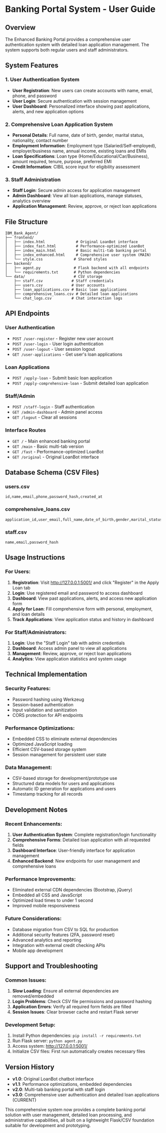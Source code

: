# Banking Portal System - User Guide

## Overview
The Enhanced Banking Portal provides a comprehensive user authentication system with detailed loan application management. The system supports both regular users and staff administrators.

## System Features

### 1. User Authentication System
- **User Registration**: New users can create accounts with name, email, phone, and password
- **User Login**: Secure authentication with session management
- **User Dashboard**: Personalized interface showing past applications, alerts, and new application options

### 2. Comprehensive Loan Application System
- **Personal Details**: Full name, date of birth, gender, marital status, nationality, contact number
- **Employment Information**: Employment type (Salaried/Self-employed), employer/business name, annual income, existing loans and EMIs
- **Loan Specifications**: Loan type (Home/Educational/Car/Business), amount required, tenure, purpose, preferred EMI
- **Credit Information**: CIBIL score input for eligibility assessment

### 3. Staff Administration
- **Staff Login**: Secure admin access for application management
- **Admin Dashboard**: View all loan applications, manage statuses, analytics overview
- **Application Management**: Review, approve, or reject loan applications

## File Structure

```
IBM_Bank_Agent/
├── frontend/
│   ├── index.html              # Original LoanBot interface
│   ├── index_fast.html         # Performance-optimized LoanBot
│   ├── index_main.html         # Basic multi-tab banking portal
│   ├── index_enhanced.html     # Comprehensive user system (MAIN)
│   └── style.css              # Shared styles
├── backend/
│   ├── agent.py               # Flask backend with all endpoints
│   └── requirements.txt       # Python dependencies
└── data/                      # CSV storage
    ├── staff.csv             # Staff credentials
    ├── users.csv             # User accounts
    ├── loan_applications.csv # Basic loan applications
    ├── comprehensive_loans.csv # Detailed loan applications
    └── chat_logs.csv         # Chat interaction logs
```

## API Endpoints

### User Authentication
- `POST /user-register` - Register new user account
- `POST /user-login` - User login authentication
- `POST /user-logout` - User session logout
- `GET /user-applications` - Get user's loan applications

### Loan Applications
- `POST /apply-loan` - Submit basic loan application
- `POST /apply-comprehensive-loan` - Submit detailed loan application

### Staff/Admin
- `POST /staff-login` - Staff authentication
- `GET /admin-dashboard` - Admin panel access
- `GET /logout` - Clear all sessions

### Interface Routes
- `GET /` - Main enhanced banking portal
- `GET /main` - Basic multi-tab version
- `GET /fast` - Performance-optimized LoanBot
- `GET /original` - Original LoanBot interface

## Database Schema (CSV Files)

### users.csv
```
id,name,email,phone,password_hash,created_at
```

### comprehensive_loans.csv
```
application_id,user_email,full_name,date_of_birth,gender,marital_status,nationality,contact_number,employment_type,employer_name,annual_income,existing_loans,loan_type,loan_amount,loan_tenure,loan_purpose,preferred_emi,cibil_score,status,created_at
```

### staff.csv
```
name,email,password_hash
```

## Usage Instructions

### For Users:
1. **Registration**: Visit http://127.0.0.1:5001/ and click "Register" in the Apply Loan tab
2. **Login**: Use registered email and password to access dashboard
3. **Dashboard**: View past applications, alerts, and access new application form
4. **Apply for Loan**: Fill comprehensive form with personal, employment, and loan details
5. **Track Applications**: View application status and history in dashboard

### For Staff/Administrators:
1. **Login**: Use the "Staff Login" tab with admin credentials
2. **Dashboard**: Access admin panel to view all applications
3. **Management**: Review, approve, or reject loan applications
4. **Analytics**: View application statistics and system usage

## Technical Implementation

### Security Features:
- Password hashing using Werkzeug
- Session-based authentication
- Input validation and sanitization
- CORS protection for API endpoints

### Performance Optimizations:
- Embedded CSS to eliminate external dependencies
- Optimized JavaScript loading
- Efficient CSV-based storage system
- Session management for persistent user state

### Data Management:
- CSV-based storage for development/prototype use
- Structured data models for users and applications
- Automatic ID generation for applications and users
- Timestamp tracking for all records

## Development Notes

### Recent Enhancements:
1. **User Authentication System**: Complete registration/login functionality
2. **Comprehensive Forms**: Detailed loan application with all requested fields
3. **Dashboard Interface**: User-friendly interface for application management
4. **Enhanced Backend**: New endpoints for user management and comprehensive loans

### Performance Improvements:
- Eliminated external CDN dependencies (Bootstrap, jQuery)
- Embedded all CSS and JavaScript
- Optimized load times to under 1 second
- Improved mobile responsiveness

### Future Considerations:
- Database migration from CSV to SQL for production
- Additional security features (2FA, password reset)
- Advanced analytics and reporting
- Integration with external credit checking APIs
- Mobile app development

## Support and Troubleshooting

### Common Issues:
1. **Slow Loading**: Ensure all external dependencies are removed/embedded
2. **Login Problems**: Check CSV file permissions and password hashing
3. **Application Errors**: Verify all required form fields are filled
4. **Session Issues**: Clear browser cache and restart Flask server

### Development Setup:
1. Install Python dependencies: `pip install -r requirements.txt`
2. Run Flask server: `python agent.py`
3. Access system: http://127.0.0.1:5001/
4. Initialize CSV files: First run automatically creates necessary files

## Version History

- **v1.0**: Original LoanBot chatbot interface
- **v1.1**: Performance optimizations, embedded dependencies
- **v2.0**: Multi-tab banking portal with staff login
- **v3.0**: Comprehensive user authentication and detailed loan applications (CURRENT)

This comprehensive system now provides a complete banking portal solution with user management, detailed loan processing, and administrative capabilities, all built on a lightweight Flask/CSV foundation suitable for development and prototyping.
